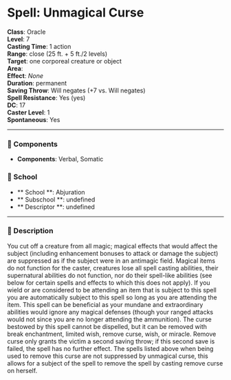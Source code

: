 
# Spell: Unmagical Curse
**Class**: Oracle  
**Level**: 7  
**Casting Time**: 1 action  
**Range**: close (25 ft. + 5 ft./2 levels)  
**Target**: one corporeal creature or object  
**Area**:   
**Effect**: _None_  
**Duration**: permanent  
**Saving Throw**: Will negates (+7 vs. Will negates)  
**Spell Resistance**: Yes (yes)  
**DC**: 17  
**Caster Level**: 1  
**Spontaneous**: Yes

---

### 🔮 Components
- **Components**: Verbal, Somatic

### 🏫 School
- ** School **: Abjuration
- ** Subschool **: undefined
- ** Descriptor **: undefined
---

### 📜 Description
You cut off a creature from all magic; magical effects that would affect the subject (including enhancement bonuses to attack or damage the subject) are suppressed as if the subject were in an antimagic field. Magical items do not function for the caster, creatures lose all spell casting abilities, their supernatural abilities do not function, nor do their spell-like abilities (see below for certain spells and effects to which this does not apply). If you wield or are considered to be attending an item that is subject to this spell you are automatically subject to this spell so long as you are attending the item. This spell can be beneficial as your mundane and extraordinary abilities would ignore any magical defenses (though your ranged attacks would not since you are no longer attending the ammunition). The curse bestowed by this spell cannot be dispelled, but it can be removed with break enchantment, limited wish, remove curse, wish, or miracle. Remove curse only grants the victim a second saving throw; if this second save is failed, the spell has no further effect. The spells listed above when being used to remove this curse are not suppressed by unmagical curse, this allows for a subject of the spell to remove the spell by casting remove curse on herself.

